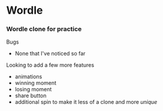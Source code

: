 # Wordle

### Wordle clone for practice

Bugs
  - None that I've noticed so far

Looking to add a few more features
  - animations
  - winning moment
  - losing moment
  - share button
  - additional spin to make it less of a clone and more *unique*
